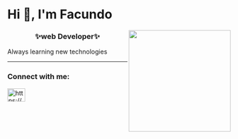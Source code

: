 <h1>Hi 👋, I'm Facundo</h1>
<img align='right' src="https://blush.design/api/download?shareUri=VXscDgGBh0ohN77B&c=Backdrop_0%7Eb9eee9_Hair_0%7E2c1b18_Skin_0%7Eeac7a8_Top_0%7E60ade6&w=800&h=800&fm=png" width="230">
<h3 align="center">✨web Developer✨</h3>
<p>Always learning new technologies<p>

---

<h3 align="left">Connect with me:</h3>
<p align="left">
<a href="https://www.linkedin.com/in/facundo-luna-doffo/" target="blank"><img align="center" src="https://raw.githubusercontent.com/rahuldkjain/github-profile-readme-generator/master/src/images/icons/Social/linked-in-alt.svg" alt="https://www.linkedin.com/in/facundo-luna-doffo/" height="30" width="40" /></a>
</p>
